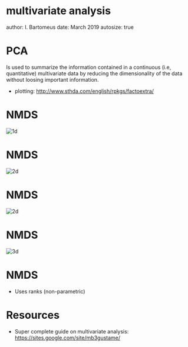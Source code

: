 multivariate analysis
========================================================
author: I. Bartomeus
date: March 2019
autosize: true

PCA
========================================================

Is used to summarize the information contained in a continuous (i.e, quantitative) multivariate data by reducing the dimensionality of the data without loosing important information.

- plotting: http://www.sthda.com/english/rpkgs/factoextra/


NMDS
========================================================

![1d](https://jslefche.files.wordpress.com/2012/10/axis1.png)


NMDS
========================================================

![2d](https://jslefche.files.wordpress.com/2012/10/axis2.png)


NMDS
========================================================

![2d](https://jslefche.files.wordpress.com/2012/10/axis2.png)


NMDS
========================================================

![3d](https://jslefche.files.wordpress.com/2012/10/axis3.png)


NMDS
========================================================

- Uses ranks (non-parametric)


Resources
========================================================

- Super complete guide on multivariate analysis: https://sites.google.com/site/mb3gustame/

